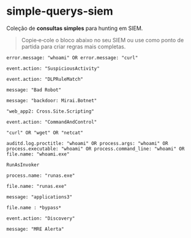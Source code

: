# simple-querys-siem
Coleção de **consultas simples** para hunting em SIEM.

> Copie‑e‑cole o bloco abaixo no seu SIEM ou use como ponto de partida para criar regras mais completas.

```kql
error.message: "whoami" OR error.message: "curl"

event.action: "SuspiciousActivity"

event.action: "DLPRuleMatch"

message: "Bad Robot"

message: "backdoor: Mirai.Botnet"

"web_app2: Cross.Site.Scripting"

event.action: "CommandAndControl"

"curl" OR "wget" OR "netcat"

auditd.log.proctitle: "whoami" OR process.args: "whoami" OR process.executable: "whoami" OR process.command_line: "whoami" OR file.name: "whoami.exe"

RunAsInvoker

process.name: "runas.exe"

file.name: "runas.exe"

message: "applications3"

file.name : *bypass*

event.action: "Discovery"

message: "MRE Alerta"

